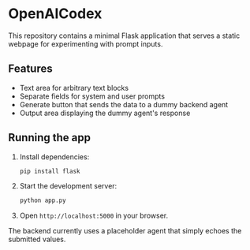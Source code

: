# OpenAICodex

This repository contains a minimal Flask application that serves a static webpage for experimenting with prompt inputs.

## Features
- Text area for arbitrary text blocks
- Separate fields for system and user prompts
- Generate button that sends the data to a dummy backend agent
- Output area displaying the dummy agent's response

## Running the app
1. Install dependencies:
   ```bash
   pip install flask
   ```
2. Start the development server:
   ```bash
   python app.py
   ```
3. Open `http://localhost:5000` in your browser.

The backend currently uses a placeholder agent that simply echoes the submitted values.
